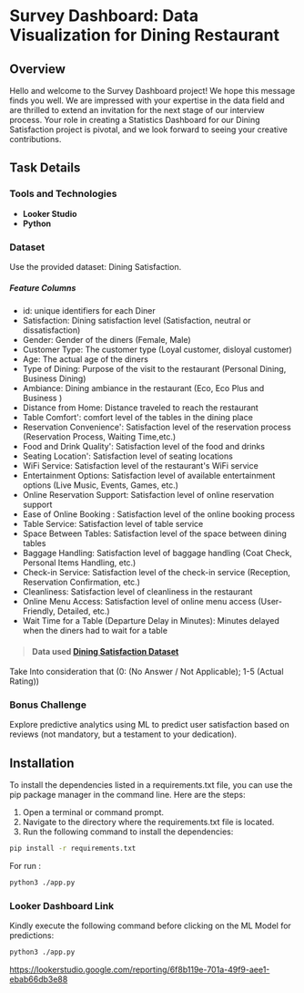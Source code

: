 # Survey Dashboard: Data Visualization for Dining Restaurant

## Overview

Hello and welcome to the Survey Dashboard project! We hope this message finds you well. We are impressed with your expertise in the data field and are thrilled to extend an invitation for the next stage of our interview process. Your role in creating a Statistics Dashboard for our Dining Satisfaction project is pivotal, and we look forward to seeing your creative contributions.

## Task Details

### Tools and Technologies

- **Looker Studio**
- **Python**

### Dataset

Use the provided dataset: Dining Satisfaction.

##### Feature Columns
- id: unique identifiers for each Diner
- Satisfaction: Dining satisfaction level (Satisfaction, neutral or dissatisfaction)
- Gender: Gender of the diners (Female, Male)
- Customer Type: The customer type (Loyal customer, disloyal customer)
- Age: The actual age of the diners
- Type of Dining: Purpose of the visit to the restaurant (Personal Dining, Business Dining)
- Ambiance: Dining ambiance in the restaurant (Eco, Eco Plus and Business )
- Distance from Home: Distance traveled to reach the restaurant
- Table Comfort': comfort level of the tables in the dining place
- Reservation Convenience': Satisfaction level of the reservation process (Reservation Process, Waiting Time,etc.)
- Food and Drink Quality': Satisfaction level of the food and drinks
- Seating Location': Satisfaction level of seating locations
- WiFi Service: Satisfaction level of the restaurant's WiFi service
- Entertainment Options: Satisfaction level of available entertainment options (Live Music, Events, Games, etc.)
- Online Reservation Support: Satisfaction level of online reservation support
- Ease of Online Booking : Satisfaction level of the online booking process
- Table Service: Satisfaction level of table service
- Space Between Tables: Satisfaction level of the space between dining tables
- Baggage Handling: Satisfaction level of baggage handling (Coat Check, Personal Items Handling, etc.)
- Check-in Service: Satisfaction level of the check-in service (Reception, Reservation Confirmation, etc.)
- Cleanliness: Satisfaction level of cleanliness in the restaurant
- Online Menu Access: Satisfaction level of online menu access (User-Friendly, Detailed, etc.)
- Wait Time for a Table (Departure Delay in Minutes): Minutes delayed when the diners had to wait for a table

> #### Data used [Dining Satisfaction Dataset](https://github.com/amiramomen/dinning_satisfaction/blob/main/satisfaction.csv)
Take Into consideration that (0: (No Answer / Not Applicable); 1-5 (Actual Rating))


### Bonus Challenge

Explore predictive analytics using ML to predict user satisfaction based on reviews (not mandatory, but a testament to your dedication).
## Installation

To install the dependencies listed in a requirements.txt file, you can use the pip package manager in the command line. Here are the steps:

1. Open a terminal or command prompt.
2. Navigate to the directory where the requirements.txt file is located.
3. Run the following command to install the dependencies:

```sh
pip install -r requirements.txt
```

For run :

```sh
python3 ./app.py
```



###  Looker Dashboard Link


Kindly execute the following command before clicking on the ML Model for predictions:

```sh
python3 ./app.py
```

https://lookerstudio.google.com/reporting/6f8b119e-701a-49f9-aee1-ebab66db3e88


